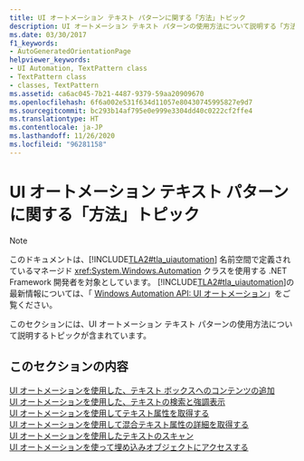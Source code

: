 ```yaml
---
title: UI オートメーション テキスト パターンに関する「方法」トピック
description: UI オートメーション テキスト パターンの使用方法について説明する「方法」トピックへのリンクを参照してください。 これらのトピックには、テキスト ボックスへのコンテンツの追加、テキストの走査などが含まれます。
ms.date: 03/30/2017
f1_keywords:
- AutoGeneratedOrientationPage
helpviewer_keywords:
- UI Automation, TextPattern class
- TextPattern class
- classes, TextPattern
ms.assetid: ca6ac045-7b21-4487-9379-59aa20909670
ms.openlocfilehash: 6f6a002e531f634d11057e80430745995827e9d7
ms.sourcegitcommit: bc293b14af795e0e999e3304dd40c0222cf2ffe4
ms.translationtype: HT
ms.contentlocale: ja-JP
ms.lasthandoff: 11/26/2020
ms.locfileid: "96281158"
---
```

# <a name="ui-automation-text-pattern-how-to-topics"></a>UI オートメーション テキスト パターンに関する「方法」トピック

> [!NOTE]
> このドキュメントは、[!INCLUDE[TLA2#tla_uiautomation](../../../includes/tla2sharptla-uiautomation-md.md)] 名前空間で定義されているマネージド <xref:System.Windows.Automation> クラスを使用する .NET Framework 開発者を対象としています。 [!INCLUDE[TLA2#tla_uiautomation](../../../includes/tla2sharptla-uiautomation-md.md)]の最新情報については、「 [Windows Automation API: UI オートメーション](/windows/win32/winauto/entry-uiauto-win32)」をご覧ください。  
  
 このセクションには、UI オートメーション テキスト パターンの使用方法について説明するトピックが含まれています。  
  
## <a name="in-this-section"></a>このセクションの内容  

 [UI オートメーションを使用した、テキスト ボックスへのコンテンツの追加](add-content-to-a-text-box-using-ui-automation.md)  
 [UI オートメーションを使用した、テキストの検索と強調表示](find-and-highlight-text-using-ui-automation.md)  
 [UI オートメーションを使用してテキスト属性を取得する](obtain-text-attributes-using-ui-automation.md)  
 [UI オートメーションを使用して混合テキスト属性の詳細を取得する](obtain-mixed-text-attribute-details-using-ui-automation.md)  
 [UI オートメーションを使用したテキストのスキャン](traverse-text-using-ui-automation.md)  
 [UI オートメーションを使って埋め込みオブジェクトにアクセスする](access-embedded-objects-using-ui-automation.md)
